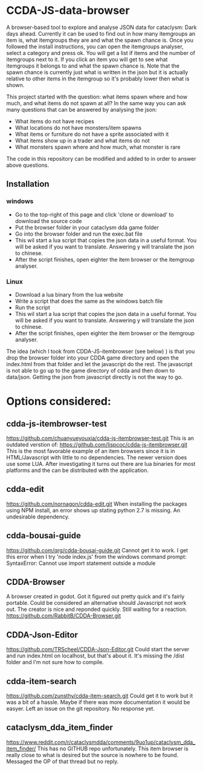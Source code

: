 # CCDA-JS-data-browser
 A browser-based tool to explore and analyse JSON data for cataclysm: Dark days ahead. Currently it can be used to find out in how many itemgroups an item is, what itemgroups they are and what the spawn chance is. Once you followed the install instructions, you can open the itemgroups analyser, select a category and press ok. You will get a list if items and the number of itemgroups next to it. If you click an item you will get to see what itemgroups it belongs to and what the spawn chance is. Note that the spawn chance is currently just what is written in the json but it is actually relative to other items in the itemgroup so it's probably lower then what is shown.
 
This project started with the question: what items spawn where and how much, and what items do not spawn at all? In the same way you can ask many questions that can be answered by analysing the json:
- What items do not have recipes
- What locations do not have monsters/item spawns
- What items or furniture do not have a sprite associated with it
- What items show up in a trader and what items do not
- What monsters spawn where and how much, what monster is rare

The code in this repository can be modified and added to in order to answer above questions.

## Installation 

### windows
- Go to the top-right of this page and click 'clone or download' to download the source code
- Put the browser folder in your cataclysm dda game folder
- Go into the browser folder and run the exec.bat file
- This wil start a lua script that copies the json data in a useful format. You will be asked if you want to translate. Answering y will translate the json to chinese.
- After the script finishes, open eighter the item browser or the itemgroup analyser.

### Linux
 - Download a lua binary from the lua website
 - Write a script that does the same as the windows batch file
 - Run the script
- This wil start a lua script that copies the json data in a useful format. You will be asked if you want to translate. Answering y will translate the json to chinese.
- After the script finishes, open eighter the item browser or the itemgroup analyser.
 



 
The idea (which I took from CDDA-JS-itembrowser (see below) ) is that you drop the browser folder into your CDDA game directory and open the index.html from that folder and let the javascript do the rest. The javascript is not able to go up to the game directory of cdda and then down to data/json. Getting the json from javascript directly is not the way to go.

# Options considered:

## cdda-js-itembrowser-test
https://github.com/chuanyueyouxia/cdda-js-itembrowser-test.git
This is an outdated verstion of:
https://github.com/lispcoc/cdda-js-itembrowser.git
This is the most favorable example of an item browsers since it is in HTML/Javascript with little to no dependencies. The newer version does use some LUA. After investigating it turns out there are lua binaries for most platforms and the can be distributed with the application.

## cdda-edit
https://github.com/nornagon/cdda-edit.git
When installing the packages using NPM install, an error shows up stating python 2.7 is missing. An undesirable dependency.


## cdda-bousai-guide
https://github.com/qrg/cdda-bousai-guide.git
Cannot get it to work. I get this error when I try 'node index.js' from the windows command prompt:
SyntaxError: Cannot use import statement outside a module

## CDDA-Browser
A browser created in godot. Got it figured out pretty quick and it's fairly portable. Could be considered an alternative should Javascript not work out. The creator is nice and reponded quickly. Still waiting for a reaction.
https://github.com/RabbitB/CDDA-Browser.git


## CDDA-Json-Editor
https://github.com/TRScheel/CDDA-Json-Editor.git
Could start the server and run index.html on localhost, but that's about it. It's missing the /dist folder and I'm not sure how to compile.


## cdda-item-search
https://github.com/zunsthy/cdda-item-search.git
Could get it to work but it was a bit of a hassle. Maybe if there was more documentation it would be easyer. Left an issue on the git repository. No response yet.


## cataclysm_dda_item_finder
https://www.reddit.com/r/cataclysmdda/comments/9uo1up/cataclysm_dda_item_finder/ 
This has no GITHUB repo unfortunately. This item browser is really close to what is desired but the source is nowhere to be found. Messaged the OP of that thread but no reply.

